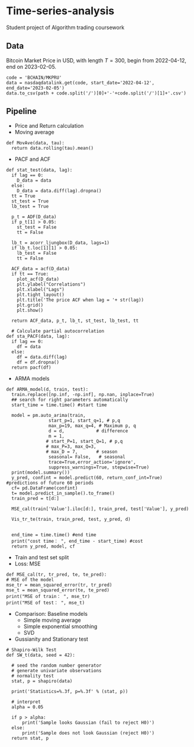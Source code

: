 # Time-series-analysis
Student project of Algorithm trading coursework
## Data
Bitcoin Market Price in USD, with length $T=300$, begin from 2022-04-12, end on 2023-02-05.
```
code = 'BCHAIN/MKPRU'
data = nasdaqdatalink.get(code, start_date='2022-04-12', end_date='2023-02-05')
data.to_csv(path + code.split('/')[0]+'-'+code.split('/')[1]+'.csv')
```
## Pipeline
- Price and Return calculation
- Moving average
```
def MovAve(data, tau):
  return data.rolling(tau).mean()
```
- PACF and ACF
```
def stat_test(data, lag):
  if lag == 0:
    D_data = data
  else:
    D_data = data.diff(lag).dropna()
  tt = True
  st_test = True
  lb_test = True

  p_t = ADF(D_data)
  if p_t[1] > 0.05:
    st_test = False
    tt = False

  lb_t = acorr_ljungbox(D_data, lags=1)
  if lb_t.loc[1][1] > 0.05:
    lb_test = False
    tt = False

  ACF_data = acf(D_data)
  if tt == True:
    plot_acf(D_data)
    plt.ylabel("Correlations")
    plt.xlabel("Lags")
    plt.tight_layout()
    plt.title('The price ACF when lag = '+ str(lag))
    plt.grid()
    plt.show()
    
  return ACF_data, p_t, lb_t, st_test, lb_test, tt
  
  # Calculate partial autocorrelation
def sta_PACF(data, lag):
  if lag == 0:
    df = data
  else: 
    df = data.diff(lag)
    df = df.dropna()
  return pacf(df)
```
- ARMA models
```
def ARMA_model(d, train, test):
  train.replace([np.inf, -np.inf], np.nan, inplace=True)
  ## search for right parameters automatically
  start_time = time.time() #start time

  model = pm.auto_arima(train,
                start_p=1, start_q=1, # p,q
                max_p=19, max_q=4, # Maximum p, q
                d = d,            # difference
                m = 1, 
               # start_P=1, start_Q=1, # p,q  
               # max_P=3, max_Q=3,  
               # max_D = 7,       # season
                seasonal= False,   # seasonal
                trace=True,error_action='ignore',  
                suppress_warnings=True, stepwise=True)
  print(model.summary())
  y_pred, confint = model.predict(60, return_conf_int=True) #predictions of future 60 periods
  cf= pd.DataFrame(confint)
  t= model.predict_in_sample().to_frame()
  train_pred = t[d:]

  MSE_cal(train['Value'].iloc[d:], train_pred, test['Value'], y_pred)

  Vis_tr_te(train, train_pred, test, y_pred, d)


  end_time = time.time() #end time
  print("cost time： ", end_time - start_time) #cost
  return y_pred, model, cf
```
  - Train and test set split
  - Loss: MSE
  ```
  def MSE_cal(tr, tr_pred, te, te_pred):
  # MSE of the model
  mse_tr = mean_squared_error(tr, tr_pred)
  mse_t = mean_squared_error(te, te_pred)
  print("MSE of train： ", mse_tr)
  print("MSE of test： ", mse_t)
  ```
  - Comparison: Baseline models
    - Simple moving average
    - Simple exponential smoothing
    - SVD
- Gussianity and Stationary test
```
# Shapiro-Wilk Test
def SW_t(data, seed = 42):

  # seed the random number generator
  # generate univariate observations
  # normality test
  stat, p = shapiro(data)

  print('Statistics=%.3f, p=%.3f' % (stat, p))

  # interpret
  alpha = 0.05

  if p > alpha:
      print('Sample looks Gaussian (fail to reject H0)')
  else:
      print('Sample does not look Gaussian (reject H0)')
  return stat, p
```
